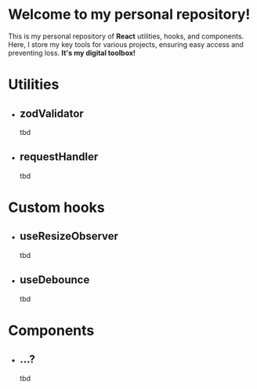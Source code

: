 # Welcome to my personal repository!

This is my personal repository of **React** utilities, hooks, and components. Here, I store my key tools for various projects, ensuring easy access and preventing loss. **It's my digital toolbox!**


# Utilities

 - ## zodValidator
   
   	tbd
   
  - ## requestHandler
  
    tbd

# Custom hooks

- ## useResizeObserver

	tbd

- ## useDebounce

	tbd

# Components

- ## ...?

	tbd

